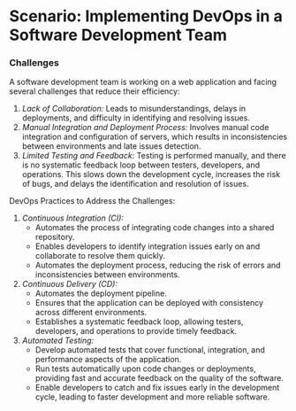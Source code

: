 # Scenario: Implementing DevOps in a Software Development Team

### Challenges

A software development team is working on a web application and facing several challenges that reduce their efficiency:
  1. *Lack of Collaboration:* Leads to misunderstandings, delays in deployments, and difficulty in identifying and resolving issues.
  2. *Manual Integration and Deployment Process:* Involves manual code integration and configuration of servers, which results in inconsistencies between environments and late issues detection.
  3. *Limited Testing and Feedback:* Testing is performed manually, and there is no systematic feedback loop between testers, developers, and operations. This slows down the development cycle, increases the risk of bugs, and delays the identification and resolution of issues.

DevOps Practices to Address the Challenges:
1. *Continuous Integration (CI):* 
    - Automates the process of integrating code changes into a shared repository.
    - Enables developers to identify integration issues early on and collaborate to resolve them quickly.
    - Automates the deployment process, reducing the risk of errors and inconsistencies between environments.
2. *Continuous Delivery (CD):*
    - Automates the deployment pipeline.
    - Ensures that the application can be deployed with consistency across different environments.
    - Establishes a systematic feedback loop, allowing testers, developers, and operations to provide timely feedback.
4. *Automated Testing:* 
    - Develop automated tests that cover functional, integration, and performance aspects of the application.
    - Run tests automatically upon code changes or deployments, providing fast and accurate feedback on the quality of the software.
    - Enable developers to catch and fix issues early in the development cycle, leading to faster development and more reliable software.
